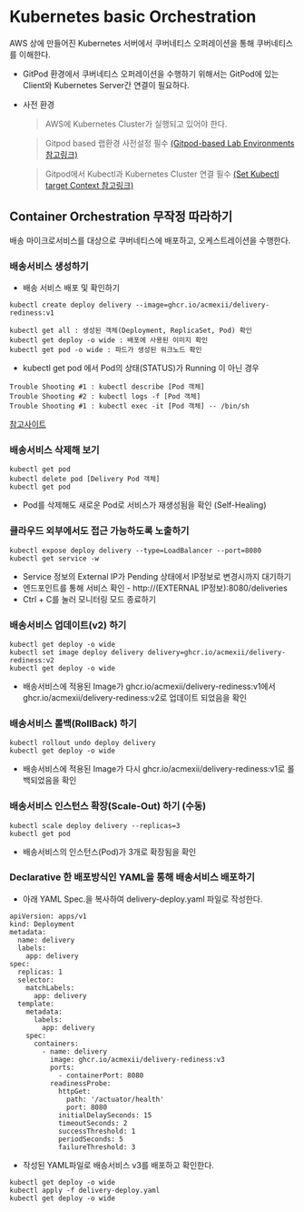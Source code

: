 # Kubernetes basic Orchestration 

 AWS 상에 만들어진 Kubernetes 서버에서 쿠버네티스 오퍼레이션을 통해 쿠버네티스를 이해한다. 
 
- GitPod 환경에서 쿠버네티스 오퍼레이션을 수행하기 위해서는 GitPod에 있는 Client와 Kubernetes Server간 연결이 필요하다.

- 사전 환경
  > AWS에 Kubernetes Cluster가 실행되고 있어야 한다.

  > Gitpod based 랩환경 사전설정 필수
[(Gitpod-based Lab Environments 참고링크)](https://github.com/acmexii/msaez-labs/tree/main/06%EA%B0%95_Sample-Order-Microservice#configure-web-based-rumtime-environments)

  > Gitpod에서 Kubectl과 Kubernetes Cluster 연결 필수
[(Set Kubectl target Context 참고링크)](https://github.com/acmexii/msaez-labs/tree/main/10%EA%B0%95_Kubernetes-and-AWS-EKS#configure-kubernetes-access-from-gitpod)


## Container Orchestration 무작정 따라하기 

배송 마이크로서비스를 대상으로 쿠버네티스에 배포하고, 오케스트레이션을 수행한다.

### 배송서비스 생성하기 

- 배송 서비스 배포 및 확인하기
```
kubectl create deploy delivery --image=ghcr.io/acmexii/delivery-rediness:v1
```

```
kubectl get all : 생성된 객체(Deployment, ReplicaSet, Pod) 확인
kubectl get deploy -o wide : 배포에 사용된 이미지 확인
kubectl get pod -o wide : 파드가 생성된 워크노드 확인
```

- kubectl get pod 에서 Pod의 상태(STATUS)가 Running 이 아닌 경우
```
Trouble Shooting #1 : kubectl describe [Pod 객체]
Trouble Shooting #2 : kubectl logs -f [Pod 객체]
Trouble Shooting #1 : kubectl exec -it [Pod 객체] -- /bin/sh 
```
[참고사이트](http://www.msaschool.io/operation/checkpoint/check-point-one/)


### 배송서비스 삭제해 보기 

```
kubectl get pod
kubectl delete pod [Delivery Pod 객체] 
kubectl get pod
```

- Pod를 삭제해도 새로운 Pod로 서비스가 재생성됨을 확인 (Self-Healing)


### 클라우드 외부에서도 접근 가능하도록 노출하기

```
kubectl expose deploy delivery --type=LoadBalancer --port=8080
kubectl get service -w
```
- Service 정보의 External IP가 Pending 상태에서 IP정보로 변경시까지 대기하기
- 엔드포인트를 통해 서비스 확인 - http://(EXTERNAL IP정보):8080/deliveries
- Ctrl + C를 눌러 모니터링 모드 종료하기 


### 배송서비스 업데이트(v2) 하기

```
kubectl get deploy -o wide
kubectl set image deploy delivery delivery=ghcr.io/acmexii/delivery-rediness:v2
kubectl get deploy -o wide
```

- 배송서비스에 적용된 Image가 ghcr.io/acmexii/delivery-rediness:v1에서 ghcr.io/acmexii/delivery-rediness:v2로 업데이트 되었음을 확인


### 배송서비스 롤백(RollBack) 하기

```
kubectl rollout undo deploy delivery
kubectl get deploy -o wide
```

- 배송서비스에 적용된 Image가 다시 ghcr.io/acmexii/delivery-rediness:v1로 롤백되었음을 확인


### 배송서비스 인스턴스 확장(Scale-Out) 하기 (수동)

```
kubectl scale deploy delivery --replicas=3
kubectl get pod
```

- 배송서비스의 인스턴스(Pod)가 3개로 확장됨을 확인

### Declarative 한 배포방식인 YAML을 통해 배송서비스 배포하기

- 아래 YAML Spec.을 복사하여 delivery-deploy.yaml 파일로 작성한다.
```
apiVersion: apps/v1
kind: Deployment
metadata:
  name: delivery
  labels:
    app: delivery
spec:
  replicas: 1
  selector:
    matchLabels:
      app: delivery
  template:
    metadata:
      labels:
        app: delivery
    spec:
      containers:
        - name: delivery
          image: ghcr.io/acmexii/delivery-rediness:v3
          ports:
            - containerPort: 8080
          readinessProbe:
            httpGet:
              path: '/actuator/health'
              port: 8080
            initialDelaySeconds: 15
            timeoutSeconds: 2
            successThreshold: 1
            periodSeconds: 5
            failureThreshold: 3
```

- 작성된 YAML파일로 배송서비스 v3를 배포하고 확인한다.
```
kubectl get deploy -o wide
kubectl apply -f delivery-deploy.yaml
kubectl get deploy -o wide
```


